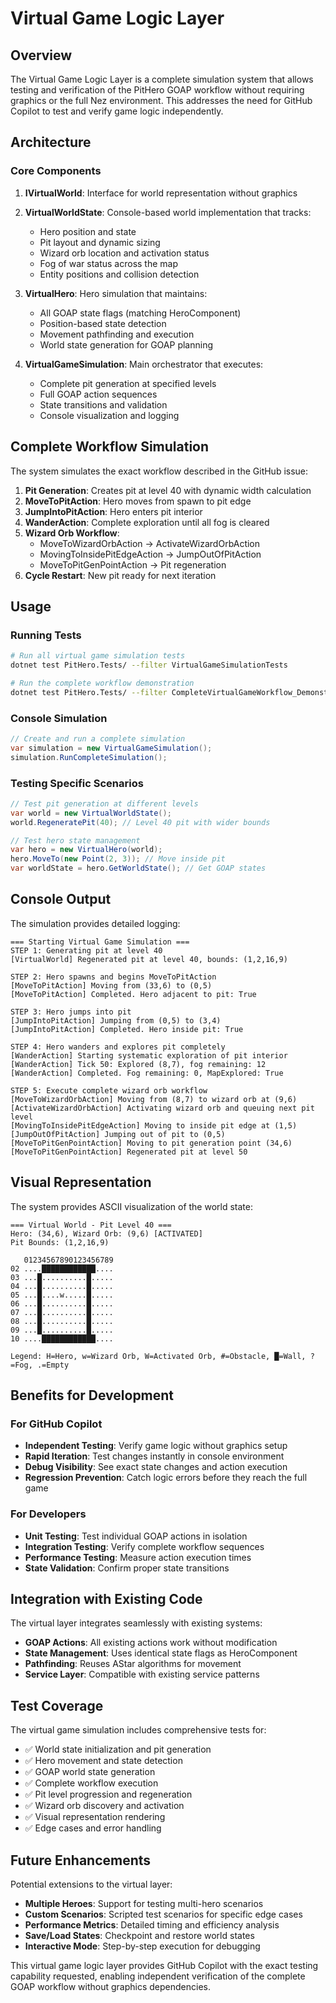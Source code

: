 # Virtual Game Logic Layer

## Overview

The Virtual Game Logic Layer is a complete simulation system that allows testing and verification of the PitHero GOAP workflow without requiring graphics or the full Nez environment. This addresses the need for GitHub Copilot to test and verify game logic independently.

## Architecture

### Core Components

1. **IVirtualWorld**: Interface for world representation without graphics
2. **VirtualWorldState**: Console-based world implementation that tracks:
   - Hero position and state
   - Pit layout and dynamic sizing
   - Wizard orb location and activation status
   - Fog of war status across the map
   - Entity positions and collision detection

3. **VirtualHero**: Hero simulation that maintains:
   - All GOAP state flags (matching HeroComponent)
   - Position-based state detection
   - Movement pathfinding and execution
   - World state generation for GOAP planning

4. **VirtualGameSimulation**: Main orchestrator that executes:
   - Complete pit generation at specified levels
   - Full GOAP action sequences
   - State transitions and validation
   - Console visualization and logging

## Complete Workflow Simulation

The system simulates the exact workflow described in the GitHub issue:

1. **Pit Generation**: Creates pit at level 40 with dynamic width calculation
2. **MoveToPitAction**: Hero moves from spawn to pit edge
3. **JumpIntoPitAction**: Hero enters pit interior
4. **WanderAction**: Complete exploration until all fog is cleared
5. **Wizard Orb Workflow**:
   - MoveToWizardOrbAction → ActivateWizardOrbAction
   - MovingToInsidePitEdgeAction → JumpOutOfPitAction
   - MoveToPitGenPointAction → Pit regeneration
6. **Cycle Restart**: New pit ready for next iteration

## Usage

### Running Tests

```bash
# Run all virtual game simulation tests
dotnet test PitHero.Tests/ --filter VirtualGameSimulationTests

# Run the complete workflow demonstration
dotnet test PitHero.Tests/ --filter CompleteVirtualGameWorkflow_Demonstration
```

### Console Simulation

```csharp
// Create and run a complete simulation
var simulation = new VirtualGameSimulation();
simulation.RunCompleteSimulation();
```

### Testing Specific Scenarios

```csharp
// Test pit generation at different levels
var world = new VirtualWorldState();
world.RegeneratePit(40); // Level 40 pit with wider bounds

// Test hero state management
var hero = new VirtualHero(world);
hero.MoveTo(new Point(2, 3)); // Move inside pit
var worldState = hero.GetWorldState(); // Get GOAP states
```

## Console Output

The simulation provides detailed logging:

```
=== Starting Virtual Game Simulation ===
STEP 1: Generating pit at level 40
[VirtualWorld] Regenerated pit at level 40, bounds: (1,2,16,9)

STEP 2: Hero spawns and begins MoveToPitAction  
[MoveToPitAction] Moving from (33,6) to (0,5)
[MoveToPitAction] Completed. Hero adjacent to pit: True

STEP 3: Hero jumps into pit
[JumpIntoPitAction] Jumping from (0,5) to (3,4)
[JumpIntoPitAction] Completed. Hero inside pit: True

STEP 4: Hero wanders and explores pit completely
[WanderAction] Starting systematic exploration of pit interior
[WanderAction] Tick 50: Explored (8,7), fog remaining: 12
[WanderAction] Completed. Fog remaining: 0, MapExplored: True

STEP 5: Execute complete wizard orb workflow
[MoveToWizardOrbAction] Moving from (8,7) to wizard orb at (9,6)
[ActivateWizardOrbAction] Activating wizard orb and queuing next pit level
[MovingToInsidePitEdgeAction] Moving to inside pit edge at (1,5)
[JumpOutOfPitAction] Jumping out of pit to (0,5)
[MoveToPitGenPointAction] Moving to pit generation point (34,6)
[MoveToPitGenPointAction] Regenerated pit at level 50
```

## Visual Representation

The system provides ASCII visualization of the world state:

```
=== Virtual World - Pit Level 40 ===
Hero: (34,6), Wizard Orb: (9,6) [ACTIVATED]
Pit Bounds: (1,2,16,9)

   01234567890123456789
02 ....████████████....
03 ...█..........█.....
04 ...█..........█.....
05 ...█....w.....█.....
06 ...█..........█.....
07 ...█..........█.....
08 ...█..........█.....
09 ...█..........█.....
10 ....████████████....

Legend: H=Hero, w=Wizard Orb, W=Activated Orb, #=Obstacle, █=Wall, ?=Fog, .=Empty
```

## Benefits for Development

### For GitHub Copilot
- **Independent Testing**: Verify game logic without graphics setup
- **Rapid Iteration**: Test changes instantly in console environment
- **Debug Visibility**: See exact state changes and action execution
- **Regression Prevention**: Catch logic errors before they reach the full game

### For Developers
- **Unit Testing**: Test individual GOAP actions in isolation
- **Integration Testing**: Verify complete workflow sequences
- **Performance Testing**: Measure action execution times
- **State Validation**: Confirm proper state transitions

## Integration with Existing Code

The virtual layer integrates seamlessly with existing systems:

- **GOAP Actions**: All existing actions work without modification
- **State Management**: Uses identical state flags as HeroComponent
- **Pathfinding**: Reuses AStar algorithms for movement
- **Service Layer**: Compatible with existing service patterns

## Test Coverage

The virtual game simulation includes comprehensive tests for:

- ✅ World state initialization and pit generation
- ✅ Hero movement and state detection
- ✅ GOAP world state generation
- ✅ Complete workflow execution
- ✅ Pit level progression and regeneration
- ✅ Wizard orb discovery and activation
- ✅ Visual representation rendering
- ✅ Edge cases and error handling

## Future Enhancements

Potential extensions to the virtual layer:

- **Multiple Heroes**: Support for testing multi-hero scenarios
- **Custom Scenarios**: Scripted test scenarios for specific edge cases
- **Performance Metrics**: Detailed timing and efficiency analysis
- **Save/Load States**: Checkpoint and restore world states
- **Interactive Mode**: Step-by-step execution for debugging

This virtual game logic layer provides GitHub Copilot with the exact testing capability requested, enabling independent verification of the complete GOAP workflow without graphics dependencies.